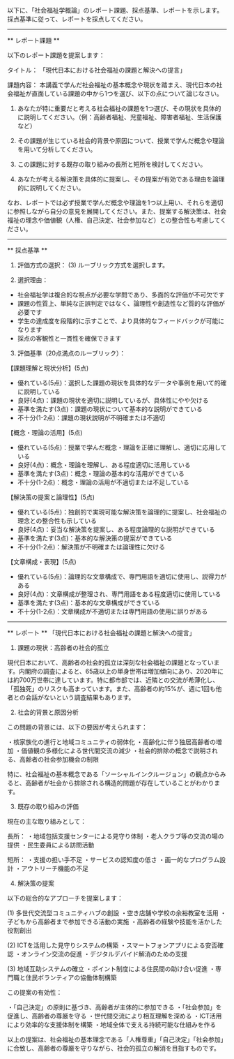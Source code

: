 以下に、「社会福祉学概論」のレポート課題、採点基準、レポートを示します。採点基準に従って、レポートを採点してください。

---------------------------------------
** レポート課題 **

以下のレポート課題を提案します：

タイトル：
「現代日本における社会福祉の課題と解決への提言」

課題内容：
本講義で学んだ社会福祉の基本概念や現状を踏まえ、現代日本の社会福祉が直面している課題の中から1つを選び、以下の点について論じなさい。

1. あなたが特に重要だと考える社会福祉の課題を1つ選び、その現状を具体的に説明してください。（例：高齢者福祉、児童福祉、障害者福祉、生活保護など）

2. その課題が生じている社会的背景や原因について、授業で学んだ概念や理論を用いて分析してください。

3. この課題に対する既存の取り組みの長所と短所を検討してください。

4. あなたが考える解決策を具体的に提案し、その提案が有効である理由を論理的に説明してください。

なお、レポートでは必ず授業で学んだ概念や理論を1つ以上用い、それらを適切に参照しながら自分の意見を展開してください。また、提案する解決策は、社会福祉の理念や価値観（人権、自己決定、社会参加など）との整合性も考慮してください。

---------------------------------------
** 採点基準 **

1. 評価方式の選択：
(3) ルーブリック方式を選択します。

2. 選択理由：
- 社会福祉学は複合的な視点が必要な学問であり、多面的な評価が不可欠です
- 課題の性質上、単純な正誤判定ではなく、論理性や創造性など質的な評価が必要です
- 学生の達成度を段階的に示すことで、より具体的なフィードバックが可能になります
- 採点の客観性と一貫性を確保できます

3. 評価基準（20点満点のルーブリック）：

【課題理解と現状分析】(5点)
- 優れている(5点)：選択した課題の現状を具体的なデータや事例を用いて的確に説明している
- 良好(4点)：課題の現状を適切に説明しているが、具体性にやや欠ける
- 基準を満たす(3点)：課題の現状について基本的な説明ができている
- 不十分(1-2点)：課題の現状説明が不明確または不適切

【概念・理論の活用】(5点)
- 優れている(5点)：授業で学んだ概念・理論を正確に理解し、適切に応用している
- 良好(4点)：概念・理論を理解し、ある程度適切に活用している
- 基準を満たす(3点)：概念・理論の基本的な活用ができている
- 不十分(1-2点)：概念・理論の活用が不適切または不足している

【解決策の提案と論理性】(5点)
- 優れている(5点)：独創的で実現可能な解決策を論理的に提案し、社会福祉の理念との整合性も示している
- 良好(4点)：妥当な解決策を提案し、ある程度論理的な説明ができている
- 基準を満たす(3点)：基本的な解決策の提案ができている
- 不十分(1-2点)：解決策が不明確または論理性に欠ける

【文章構成・表現】(5点)
- 優れている(5点)：論理的な文章構成で、専門用語を適切に使用し、説得力がある
- 良好(4点)：文章構成が整理され、専門用語をある程度適切に使用している
- 基準を満たす(3点)：基本的な文章構成ができている
- 不十分(1-2点)：文章構成が不適切または専門用語の使用に誤りがある

---------------------------------------
** レポート **
「現代日本における社会福祉の課題と解決への提言」

1. 課題の現状：高齢者の社会的孤立

現代日本において、高齢者の社会的孤立は深刻な社会福祉の課題となっています。内閣府の調査によると、65歳以上の単身世帯は増加傾向にあり、2020年には約700万世帯に達しています。特に都市部では、近隣との交流が希薄化し、「孤独死」のリスクも高まっています。また、高齢者の約15%が、週に1回も他者との会話がないという調査結果もあります。

2. 社会的背景と原因分析

この問題の背景には、以下の要因が考えられます：

・核家族化の進行と地域コミュニティの弱体化
・高齢化に伴う独居高齢者の増加
・価値観の多様化による世代間交流の減少
・社会的排除の概念で説明される、高齢者の社会参加機会の制限

特に、社会福祉の基本概念である「ソーシャルインクルージョン」の観点からみると、高齢者が社会から排除される構造的問題が存在していることがわかります。

3. 既存の取り組みの評価

現在の主な取り組みとして：

長所：
・地域包括支援センターによる見守り体制
・老人クラブ等の交流の場の提供
・民生委員による訪問活動

短所：
・支援の担い手不足
・サービスの認知度の低さ
・画一的なプログラム設計
・アウトリーチ機能の不足

4. 解決策の提案

以下の総合的なアプローチを提案します：

(1) 多世代交流型コミュニティハブの創設
・空き店舗や学校の余裕教室を活用
・子どもから高齢者まで参加できる活動の実施
・高齢者の経験や技能を活かした役割創出

(2) ICTを活用した見守りシステムの構築
・スマートフォンアプリによる安否確認
・オンライン交流の促進
・デジタルデバイド解消のための支援

(3) 地域互助システムの確立
・ポイント制度による住民間の助け合い促進
・専門職と住民ボランティアの協働体制構築

この提案の有効性：

・「自己決定」の原則に基づき、高齢者が主体的に参加できる
・「社会参加」を促進し、高齢者の尊厳を守る
・世代間交流により相互理解を深める
・ICT活用により効率的な支援体制を構築
・地域全体で支える持続可能な仕組みを作る

以上の提案は、社会福祉の基本理念である「人権尊重」「自己決定」「社会参加」に合致し、高齢者の尊厳を守りながら、社会的孤立の解消を目指すものです。

